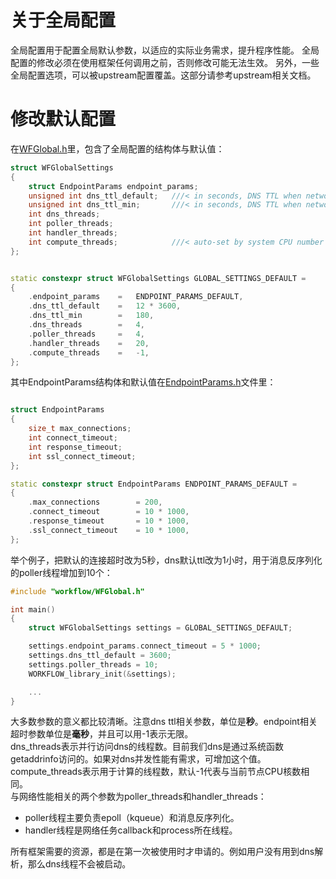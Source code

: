 # 关于全局配置

全局配置用于配置全局默认参数，以适应的实际业务需求，提升程序性能。
全局配置的修改必须在使用框架任何调用之前，否则修改可能无法生效。
另外，一些全局配置选项，可以被upstream配置覆盖。这部分请参考upstream相关文档。

# 修改默认配置

在[WFGlobal.h](../src/manager/WFGlobal.h)里，包含了全局配置的结构体与默认值：
~~~cpp
struct WFGlobalSettings
{
    struct EndpointParams endpoint_params;
    unsigned int dns_ttl_default;   ///< in seconds, DNS TTL when network request success
    unsigned int dns_ttl_min;       ///< in seconds, DNS TTL when network request fail
    int dns_threads;
    int poller_threads;
    int handler_threads;
    int compute_threads;            ///< auto-set by system CPU number if value<=0
};


static constexpr struct WFGlobalSettings GLOBAL_SETTINGS_DEFAULT =
{
    .endpoint_params    =   ENDPOINT_PARAMS_DEFAULT,
    .dns_ttl_default    =   12 * 3600,
    .dns_ttl_min        =   180,
    .dns_threads        =   4,
    .poller_threads     =   4,
    .handler_threads    =   20,
    .compute_threads    =   -1,
};
~~~
其中EndpointParams结构体和默认值在[EndpointParams.h](../src/manager/EndpointParams.h)文件里：
~~~cpp

struct EndpointParams
{
    size_t max_connections;
    int connect_timeout;
    int response_timeout;
    int ssl_connect_timeout;
};

static constexpr struct EndpointParams ENDPOINT_PARAMS_DEFAULT =
{
    .max_connections        = 200,
    .connect_timeout        = 10 * 1000,
    .response_timeout       = 10 * 1000,
    .ssl_connect_timeout    = 10 * 1000,
};
~~~
举个例子，把默认的连接超时改为5秒，dns默认ttl改为1小时，用于消息反序列化的poller线程增加到10个：
~~~cpp
#include "workflow/WFGlobal.h"

int main()
{
    struct WFGlobalSettings settings = GLOBAL_SETTINGS_DEFAULT;

    settings.endpoint_params.connect_timeout = 5 * 1000;
    settings.dns_ttl_default = 3600;
    settings.poller_threads = 10;
    WORKFLOW_library_init(&settings);

    ...
}

~~~
大多数参数的意义都比较清晰。注意dns ttl相关参数，单位是**秒**。endpoint相关超时参数单位是**毫秒**，并且可以用-1表示无限。  
dns_threads表示并行访问dns的线程数。目前我们dns是通过系统函数getaddrinfo访问的。如果对dns并发性能有需求，可增加这个值。  
compute_threads表示用于计算的线程数，默认-1代表与当前节点CPU核数相同。  
与网络性能相关的两个参数为poller_threads和handler_threads：
* poller线程主要负责epoll（kqueue）和消息反序列化。
* handler线程是网络任务callback和process所在线程。

所有框架需要的资源，都是在第一次被使用时才申请的。例如用户没有用到dns解析，那么dns线程不会被启动。  
